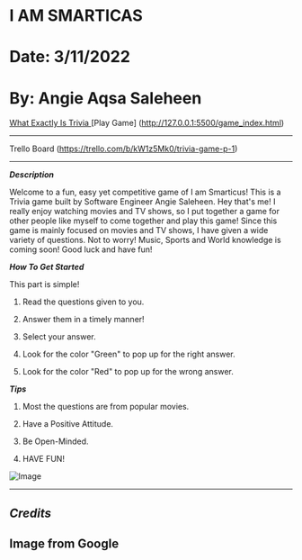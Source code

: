 # I AM SMARTICAS

# Date: 3/11/2022

#  By: Angie Aqsa Saleheen

[What Exactly Is Trivia ](https://www.collinsdictionary.com/us/dictionary/english/trivia-game) [Play Game] (http://127.0.0.1:5500/game_index.html)

*** 

Trello Board (https://trello.com/b/kW1z5Mk0/trivia-game-p-1)

***

***Description***


Welcome to a fun, easy yet competitive game of I am Smarticus! This is a Trivia game built by Software Engineer Angie Saleheen. Hey that's me!
I really enjoy watching movies and TV shows, so I put together a game for other people like myself to come together and play this game! Since this game is mainly focused on movies and TV shows, I have given a wide variety of questions. Not to worry! Music, Sports and World knowledge is coming soon! Good luck and have fun!





***How To Get Started***




This part is simple!



1. Read the questions given to you.



2. Answer them in a timely manner!




3. Select your answer.



4. Look for the color "Green" to pop up for the right answer.






5. Look for the color "Red" to pop up for the wrong answer.



***Tips***


1. Most the questions are from popular movies.





2. Have a Positive Attitude.




3. Be Open-Minded.









4. HAVE FUN!




![Image](https://musevineyards.com/wp-content/uploads/2020/03/shutterstock_1281339124.0.jpg)

***




## ***Credits***

## Image from Google
